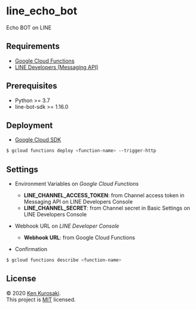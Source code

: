 # line_echo_bot
Echo BOT on LINE

## Requirements

- [Google Cloud Functions](https://cloud.google.com/functions/)
- [LINE Developers (Messaging API)](https://developers.line.biz/ja/)

## Prerequisites

- Python >= 3.7
- line-bot-sdk >= 1.16.0

## Deployment

- [Google Cloud SDK](https://cloud.google.com/sdk/docs?hl=ja)

``` bash
$ gcloud functions deploy <function-name> --trigger-http
```

## Settings

- Environment Variables on *Google Cloud Functions*

    - **LINE_CHANNEL_ACCESS_TOKEN**: from Channel access token in Messaging API on LINE Developers Console
    - **LINE_CHANNEL_SECRET**: from Channel secret in Basic Settings on LINE Developers Console

- Webhook URL on *LINE Developer Console*

    - **Webhook URL**: from Google Cloud Functions

- Confirmation

``` bash
$ gcloud functions describe <function-name>
```

## License

&copy; 2020 [Ken Kurosaki](https://github.com/xqiik).<br>
This project is [MIT](https://github.com/kenqlo/line_echo_bot/blob/master/LICENSE) licensed.
